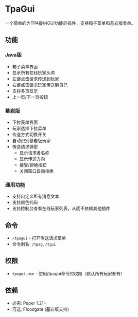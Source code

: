 # TpaGui

一个简单的为TPA提供GUI功能的插件，支持箱子菜单和基岩版表单。

## 功能

### Java版
- 箱子菜单界面
- 显示所有在线玩家头颅
- 左键点击请求传送到玩家
- 右键点击请求玩家传送到自己
- 支持多页显示
- 上一页/下一页按钮

### 基岩版
- 下拉表单界面
- 玩家选择下拉菜单
- 传送方式切换开关
- 自动识别基岩版玩家
- 传送请求弹窗
  - 显示请求者名称
  - 显示传送方向
  - 接受/拒绝按钮
  - 关闭窗口自动拒绝

### 通用功能
- 支持自定义所有消息文本
- 支持颜色代码
- 支持控制台查看在线玩家列表，从而不依赖其他插件

## 命令
- `/tpagui` - 打开传送请求菜单
- 命令别名: `/tpag`, `/tgui`

## 权限
- `tpagui.use` - 使用/tpagui命令的权限（默认所有玩家都有）

## 依赖
- 必需: Paper 1.21+
- 可选: Floodgate (基岩版支持) 